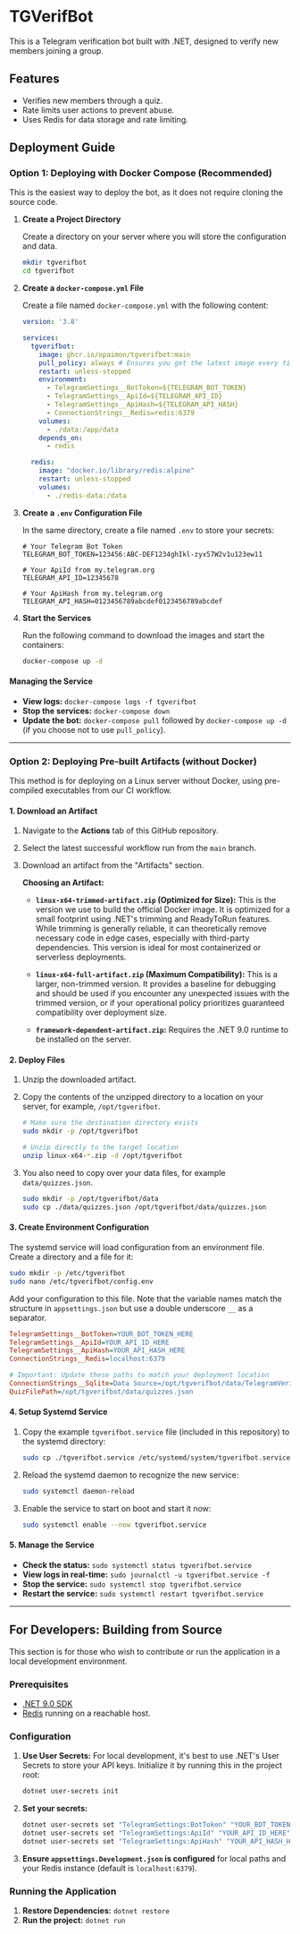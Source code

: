 # TGVerifBot

This is a Telegram verification bot built with .NET, designed to verify new members joining a group.

## Features

- Verifies new members through a quiz.
- Rate limits user actions to prevent abuse.
- Uses Redis for data storage and rate limiting.

## Deployment Guide

### Option 1: Deploying with Docker Compose (Recommended)

This is the easiest way to deploy the bot, as it does not require cloning the source code.

1.  **Create a Project Directory**

    Create a directory on your server where you will store the configuration and data.
    ```bash
    mkdir tgverifbot
    cd tgverifbot
    ```

2.  **Create a `docker-compose.yml` File**

    Create a file named `docker-compose.yml` with the following content:
    ```yaml
    version: '3.8'

    services:
      tgverifbot:
        image: ghcr.io/opaimon/tgverifbot:main
        pull_policy: always # Ensures you get the latest image every time you start
        restart: unless-stopped
        environment:
          - TelegramSettings__BotToken=${TELEGRAM_BOT_TOKEN}
          - TelegramSettings__ApiId=${TELEGRAM_API_ID}
          - TelegramSettings__ApiHash=${TELEGRAM_API_HASH}
          - ConnectionStrings__Redis=redis:6379
        volumes:
          - ./data:/app/data
        depends_on:
          - redis

      redis:
        image: "docker.io/library/redis:alpine"
        restart: unless-stopped
        volumes:
          - ./redis-data:/data
    ```

3.  **Create a `.env` Configuration File**

    In the same directory, create a file named `.env` to store your secrets:

    ```env
    # Your Telegram Bot Token
    TELEGRAM_BOT_TOKEN=123456:ABC-DEF1234ghIkl-zyx57W2v1u123ew11
    
    # Your ApiId from my.telegram.org
    TELEGRAM_API_ID=12345678
    
    # Your ApiHash from my.telegram.org
    TELEGRAM_API_HASH=0123456789abcdef0123456789abcdef
    ```

4.  **Start the Services**

    Run the following command to download the images and start the containers:
    ```bash
    docker-compose up -d
    ```

#### Managing the Service
-   **View logs:** `docker-compose logs -f tgverifbot`
-   **Stop the services:** `docker-compose down`
-   **Update the bot:** `docker-compose pull` followed by `docker-compose up -d` (if you choose not to use `pull_policy`).

---

### Option 2: Deploying Pre-built Artifacts (without Docker)

This method is for deploying on a Linux server without Docker, using pre-compiled executables from our CI workflow.

#### 1. Download an Artifact

1.  Navigate to the **Actions** tab of this GitHub repository.
2.  Select the latest successful workflow run from the `main` branch.
3.  Download an artifact from the "Artifacts" section.

    **Choosing an Artifact:**

    -   **`linux-x64-trimmed-artifact.zip` (Optimized for Size):**
        This is the version we use to build the official Docker image. It is optimized for a small footprint using .NET's trimming and ReadyToRun features. While trimming is generally reliable, it can theoretically remove necessary code in edge cases, especially with third-party dependencies. This version is ideal for most containerized or serverless deployments.

    -   **`linux-x64-full-artifact.zip` (Maximum Compatibility):**
        This is a larger, non-trimmed version. It provides a baseline for debugging and should be used if you encounter any unexpected issues with the trimmed version, or if your operational policy prioritizes guaranteed compatibility over deployment size.

    -   **`framework-dependent-artifact.zip`:**
        Requires the .NET 9.0 runtime to be installed on the server.

#### 2. Deploy Files

1.  Unzip the downloaded artifact.
2.  Copy the contents of the unzipped directory to a location on your server, for example, `/opt/tgverifbot`.

    ```bash
    # Make sure the destination directory exists
    sudo mkdir -p /opt/tgverifbot
    
    # Unzip directly to the target location
    unzip linux-x64-*.zip -d /opt/tgverifbot
    ```
3.  You also need to copy over your data files, for example `data/quizzes.json`.
    ```bash
    sudo mkdir -p /opt/tgverifbot/data
    sudo cp ./data/quizzes.json /opt/tgverifbot/data/quizzes.json
    ```

#### 3. Create Environment Configuration

The systemd service will load configuration from an environment file. Create a directory and a file for it:

```bash
sudo mkdir -p /etc/tgverifbot
sudo nano /etc/tgverifbot/config.env
```

Add your configuration to this file. Note that the variable names match the structure in `appsettings.json` but use a double underscore `__` as a separator.

```ini
TelegramSettings__BotToken=YOUR_BOT_TOKEN_HERE
TelegramSettings__ApiId=YOUR_API_ID_HERE
TelegramSettings__ApiHash=YOUR_API_HASH_HERE
ConnectionStrings__Redis=localhost:6379

# Important: Update these paths to match your deployment location
ConnectionStrings__Sqlite=Data Source=/opt/tgverifbot/data/TelegramVerificationBot.sqlite
QuizFilePath=/opt/tgverifbot/data/quizzes.json
```

#### 4. Setup Systemd Service

1.  Copy the example `tgverifbot.service` file (included in this repository) to the systemd directory:

    ```bash
    sudo cp ./tgverifbot.service /etc/systemd/system/tgverifbot.service
    ```

2.  Reload the systemd daemon to recognize the new service:

    ```bash
    sudo systemctl daemon-reload
    ```

3.  Enable the service to start on boot and start it now:

    ```bash
    sudo systemctl enable --now tgverifbot.service
    ```

#### 5. Manage the Service

-   **Check the status:** `sudo systemctl status tgverifbot.service`
-   **View logs in real-time:** `sudo journalctl -u tgverifbot.service -f`
-   **Stop the service:** `sudo systemctl stop tgverifbot.service`
-   **Restart the service:** `sudo systemctl restart tgverifbot.service`

---

## For Developers: Building from Source

This section is for those who wish to contribute or run the application in a local development environment.

### Prerequisites

- [.NET 9.0 SDK](https://dotnet.microsoft.com/download/dotnet/9.0)
- [Redis](https://redis.io/docs/getting-started/installation/) running on a reachable host.

### Configuration

1.  **Use User Secrets:** For local development, it's best to use .NET's User Secrets to store your API keys. Initialize it by running this in the project root:
    ```bash
    dotnet user-secrets init
    ```
2.  **Set your secrets:**
    ```bash
    dotnet user-secrets set "TelegramSettings:BotToken" "YOUR_BOT_TOKEN_HERE"
    dotnet user-secrets set "TelegramSettings:ApiId" "YOUR_API_ID_HERE"
    dotnet user-secrets set "TelegramSettings:ApiHash" "YOUR_API_HASH_HERE"
    ```
3.  **Ensure `appsettings.Development.json` is configured** for local paths and your Redis instance (default is `localhost:6379`).

### Running the Application

1.  **Restore Dependencies:** `dotnet restore`
2.  **Run the project:** `dotnet run`